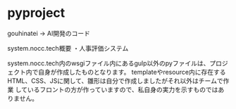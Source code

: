# pyproject


gouhinatei → AI開発のコード

system.nocc.tech概要
・人事評価システム

system.nocc.tech内のwsgiファイル内にあるgulp以外のpyファイルは、プロジェクト内で自身が作成したものとなります。
templateやresource内に存在するHTML、CSS、JSに関して、雛形は自分で作成しましたがそれ以外はチームで作業
しているフロントの方が作っていますので、私自身の実力を示すものではありません。
